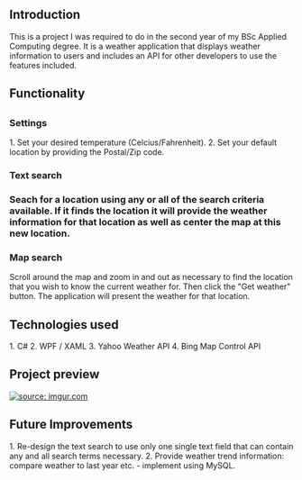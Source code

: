 <h2>Introduction</h2>
This is a project I was required to do in the second year of my BSc Applied Computing degree. It is a weather application that displays weather information to users and includes an API for other developers to use the features included.

<h2>Functionality<h2>
<h3>Settings</h3>
1. Set your desired temperature (Celcius/Fahrenheit).
2. Set your default location by providing the Postal/Zip code.

<h3>Text search<h3>
Seach for a location using any or all of the search criteria available. If it finds the location it will provide the weather information for that location as well as center the map at this new location.

<h3>Map search</h3>
Scroll around the map and zoom in and out as necessary to find the location that you wish to know the current weather for. Then click the "Get weather" button. The application will present the weather for that location.

<h2>Technologies used</h2>
1. C#
2. WPF / XAML
3. Yahoo Weather API
4. Bing Map Control API

<h2>Project preview</h2>
<a href="http://imgur.com/M2G2Hc9"><img src="http://i.imgur.com/M2G2Hc9.png" title="source: imgur.com" /></a>

<h2>Future Improvements</h2>
1. Re-design the text search to use only one single text field that can contain any and all search terms necessary.
2. Provide weather trend information: compare weather to last year etc. - implement using MySQL.
